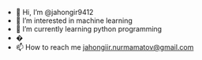 - 👋 Hi, I’m @jahongir9412
- 👀 I’m interested in machine learning
- 🌱 I’m currently learning python programming
- �
- 📫 How to reach me jahongiir.nurmamatov@gmail.com

<!---
jahongir9412/jahongir9412 is a ✨ special ✨ repository because its `README.md` (this file) appears on your GitHub profile.
You can click the Preview link to take a look at your changes.
--->
